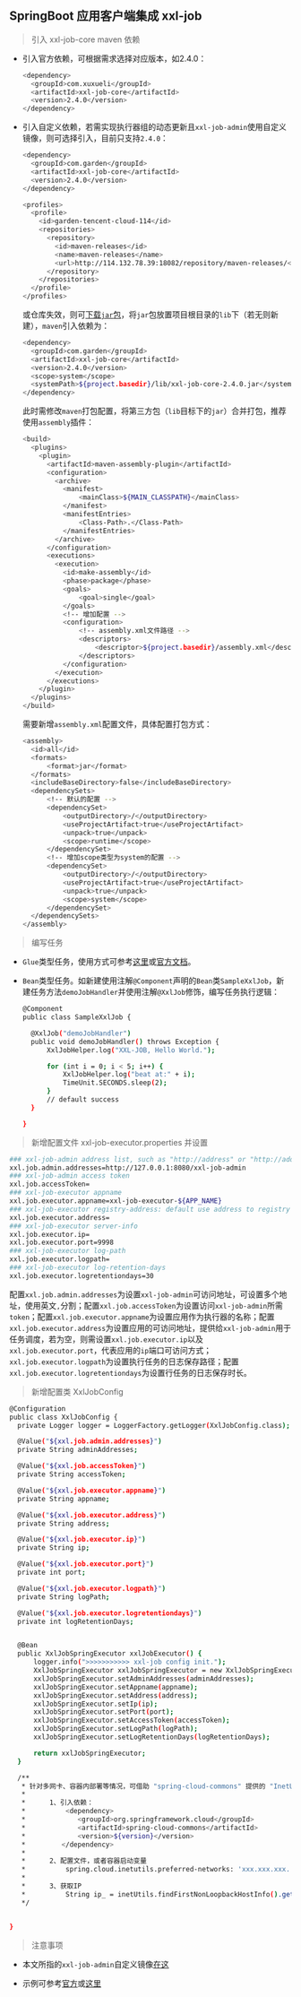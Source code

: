 ## SpringBoot 应用客户端集成 xxl-job

> 引入 xxl-job-core maven 依赖

* 引入官方依赖，可根据需求选择对应版本，如2.4.0：

  ```bash
  <dependency>
    <groupId>com.xuxueli</groupId>
    <artifactId>xxl-job-core</artifactId>
    <version>2.4.0</version>
  </dependency>
  ```

* 引入自定义依赖，若需实现执行器组的动态更新且```xxl-job-admin```使用自定义镜像，则可选择引入，目前只支持```2.4.0```：
  
  ```bash
  <dependency>
    <groupId>com.garden</groupId>
    <artifactId>xxl-job-core</artifactId>
    <version>2.4.0</version>
  </dependency>

  <profiles>
    <profile>
      <id>garden-tencent-cloud-114</id>
      <repositories>
        <repository>
          <id>maven-releases</id>
          <name>maven-releases</name>
          <url>http://114.132.78.39:18082/repository/maven-releases/</url>
        </repository>
      </repositories>
    </profile>
  </profiles>
  ```

  或仓库失效，则可[下载```jar```包](https://gitee.com/FSDGarden/xxl-job-executor/tree/frameless/lib)，将```jar```包放置项目根目录的```lib```下（若无则新建），```maven```引入依赖为：

  ```bash
  <dependency>
    <groupId>com.garden</groupId>
    <artifactId>xxl-job-core</artifactId>
    <version>2.4.0</version>
    <scope>system</scope>
    <systemPath>${project.basedir}/lib/xxl-job-core-2.4.0.jar</systemPath>
  </dependency>
  ```

  此时需修改```maven```打包配置，将第三方包（```lib```目标下的```jar```）合并打包，推荐使用```assembly```插件：

  ```bash
  <build>
    <plugins>
      <plugin>
        <artifactId>maven-assembly-plugin</artifactId>
        <configuration>
          <archive>
            <manifest>
                <mainClass>${MAIN_CLASSPATH}</mainClass>
            </manifest>
            <manifestEntries>
                <Class-Path>.</Class-Path>
            </manifestEntries>
          </archive>
        </configuration>
        <executions>
          <execution>
            <id>make-assembly</id>
            <phase>package</phase>
            <goals>
                <goal>single</goal>
            </goals>
            <!-- 增加配置 -->
            <configuration>
                <!-- assembly.xml文件路径 -->
                <descriptors>
                    <descriptor>${project.basedir}/assembly.xml</descriptor>
                </descriptors>
            </configuration>
          </execution>
        </executions>
      </plugin>
    </plugins>
  </build>
  ```

  需要新增```assembly.xml```配置文件，具体配置打包方式：

  ```bash
  <assembly>
    <id>all</id>
    <formats>
        <format>jar</format>
    </formats>
    <includeBaseDirectory>false</includeBaseDirectory>
    <dependencySets>
        <!-- 默认的配置 -->
        <dependencySet>
            <outputDirectory>/</outputDirectory>
            <useProjectArtifact>true</useProjectArtifact>
            <unpack>true</unpack>
            <scope>runtime</scope>
        </dependencySet>
        <!-- 增加scope类型为system的配置 -->
        <dependencySet>
            <outputDirectory>/</outputDirectory>
            <useProjectArtifact>true</useProjectArtifact>
            <unpack>true</unpack>
            <scope>system</scope>
        </dependencySet>
    </dependencySets>
  </assembly>
  ```

> 编写任务

* ```Glue```类型任务，使用方式可参考[这里](https://gitee.com/FSDGarden/learn-note/blob/master/xxl-job/Use%20docker%20deploy%20xxl-job-glue-executor.md)或[官方文档](https://www.xuxueli.com/xxl-job/)。

* ```Bean```类型任务。如新建使用注解```@Component```声明的```Bean```类```SampleXxlJob```，新建任务方法```demoJobHandler```并使用注解```@XxlJob```修饰，编写任务执行逻辑：

  ```bash
  @Component
  public class SampleXxlJob {

    @XxlJob("demoJobHandler")
    public void demoJobHandler() throws Exception {
        XxlJobHelper.log("XXL-JOB, Hello World.");

        for (int i = 0; i < 5; i++) {
            XxlJobHelper.log("beat at:" + i);
            TimeUnit.SECONDS.sleep(2);
        }
        // default success
    }

  }
  ```

> 新增配置文件 xxl-job-executor.properties 并设置
  
  ```bash
  ### xxl-job-admin address list, such as "http://address" or "http://address01,http://address02"
  xxl.job.admin.addresses=http://127.0.0.1:8080/xxl-job-admin
  ### xxl-job-admin access token
  xxl.job.accessToken=
  ### xxl-job-executor appname
  xxl.job.executor.appname=xxl-job-executor-${APP_NAME}
  ### xxl-job-executor registry-address: default use address to registry , otherwise use ip:port if address is null
  xxl.job.executor.address=
  ### xxl-job-executor server-info
  xxl.job.executor.ip=
  xxl.job.executor.port=9998
  ### xxl-job-executor log-path
  xxl.job.executor.logpath=
  ### xxl-job-executor log-retention-days
  xxl.job.executor.logretentiondays=30
  ```
  
  配置```xxl.job.admin.addresses```为设置```xxl-job-admin```可访问地址，可设置多个地址，使用英文```,```分割；配置```xxl.job.accessToken```为设置访问```xxl-job-admin```所需```token```；配置```xxl.job.executor.appname```为设置应用作为执行器的名称；配置```xxl.job.executor.address```为设置应用的可访问地址，提供给```xxl-job-admin```用于任务调度，若为空，则需设置```xxl.job.executor.ip```以及```xxl.job.executor.port```，代表应用的```ip```端口可访问方式；```xxl.job.executor.logpath```为设置执行任务的日志保存路径；配置```xxl.job.executor.logretentiondays```为设置行任务的日志保存时长。

> 新增配置类 XxlJobConfig

  ```bash
  @Configuration
  public class XxlJobConfig {
    private Logger logger = LoggerFactory.getLogger(XxlJobConfig.class);

    @Value("${xxl.job.admin.addresses}")
    private String adminAddresses;

    @Value("${xxl.job.accessToken}")
    private String accessToken;

    @Value("${xxl.job.executor.appname}")
    private String appname;

    @Value("${xxl.job.executor.address}")
    private String address;

    @Value("${xxl.job.executor.ip}")
    private String ip;

    @Value("${xxl.job.executor.port}")
    private int port;

    @Value("${xxl.job.executor.logpath}")
    private String logPath;

    @Value("${xxl.job.executor.logretentiondays}")
    private int logRetentionDays;


    @Bean
    public XxlJobSpringExecutor xxlJobExecutor() {
        logger.info(">>>>>>>>>>> xxl-job config init.");
        XxlJobSpringExecutor xxlJobSpringExecutor = new XxlJobSpringExecutor();
        xxlJobSpringExecutor.setAdminAddresses(adminAddresses);
        xxlJobSpringExecutor.setAppname(appname);
        xxlJobSpringExecutor.setAddress(address);
        xxlJobSpringExecutor.setIp(ip);
        xxlJobSpringExecutor.setPort(port);
        xxlJobSpringExecutor.setAccessToken(accessToken);
        xxlJobSpringExecutor.setLogPath(logPath);
        xxlJobSpringExecutor.setLogRetentionDays(logRetentionDays);

        return xxlJobSpringExecutor;
    }

    /**
     * 针对多网卡、容器内部署等情况，可借助 "spring-cloud-commons" 提供的 "InetUtils" 组件灵活定制注册IP；
     *
     *      1、引入依赖：
     *          <dependency>
     *             <groupId>org.springframework.cloud</groupId>
     *             <artifactId>spring-cloud-commons</artifactId>
     *             <version>${version}</version>
     *         </dependency>
     *
     *      2、配置文件，或者容器启动变量
     *          spring.cloud.inetutils.preferred-networks: 'xxx.xxx.xxx.'
     *
     *      3、获取IP
     *          String ip_ = inetUtils.findFirstNonLoopbackHostInfo().getIpAddress();
     */


  }
  ```

> 注意事项

* 本文所指的```xxl-job-admin```自定义镜像[在这](https://hub.docker.com/repository/docker/garden12138/xxl-job-admin/general)

* 示例可参考[官方](https://github.com/xuxueli/xxl-job/tree/2.4.0/xxl-job-executor-samples/xxl-job-executor-sample-springboot)或[这里](https://gitee.com/FSDGarden/xxl-job-executor/tree/springboot/)